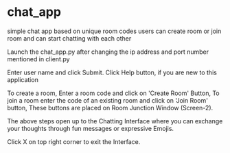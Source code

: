 # chat_app

simple chat app based on unique room codes
users can create room or join room and can start chatting with each other

Launch the chat_app.py after changing the ip address and port number mentioned in client.py

Enter user name and click Submit.
Click Help button, if you are new to this application

To create a room,
Enter a room code and click on 'Create Room' Button, To join a room enter the code of an existing room and click on 'Join Room' button,
These buttons are placed on Room Junction Window (Screen-2).

The above steps open up to the Chatting Interface where you can exchange your thoughts through fun messages or expressive Emojis.

Click X on top right corner to exit the Interface.


